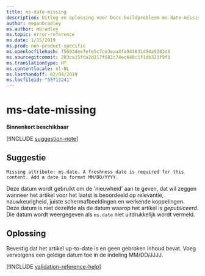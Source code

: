 ```yaml
---
title: ms-date-missing
description: Uitleg en oplossing voor Docs-buildprobleem ms-date-missing
author: meganbradley
ms.author: mbradley
ms.topic: error-reference
ms.date: 1/15/2019
ms.prod: non-product-specific
ms.openlocfilehash: f5603dee7efe5c7ce3eaa4fa944031d94a9283d8
ms.sourcegitcommit: 203ca15fda2d217f082c74ec648c1f1db323f9f1
ms.translationtype: HT
ms.contentlocale: nl-NL
ms.lasthandoff: 02/04/2019
ms.locfileid: "55713241"
---
```

# <a name="ms-date-missing"></a>ms-date-missing

**Binnenkort beschikbaar**

[!INCLUDE [suggestion-note](includes/suggestion-note.md)]

## <a name="suggestion"></a>Suggestie

`Missing attribute: ms.date. A freshness date is required for this content. Add a date in format MM/DD/YYYY.`

Deze datum wordt gebruikt om de 'nieuwheid' aan te geven, dat wil zeggen wanneer het artikel voor het laatst is beoordeeld op relevantie, nauwkeurigheid, juiste schermafbeeldingen en werkende koppelingen. Deze datum is niet dezelfde als de datum waarop het artikel is *gepubliceerd*. Die datum wordt weergegeven als `ms.date` niet uitdrukkelijk wordt vermeld.

## <a name="resolution"></a>Oplossing

Bevestig dat het artikel up-to-date is en geen gebroken inhoud bevat. Voeg vervolgens een geldige datum toe in de indeling MM/DD/JJJJ.

<!--make sure to add this file to your includes folder and verify the path-->
[!INCLUDE [validation-reference-help](includes/validation-reference-help.md)]
